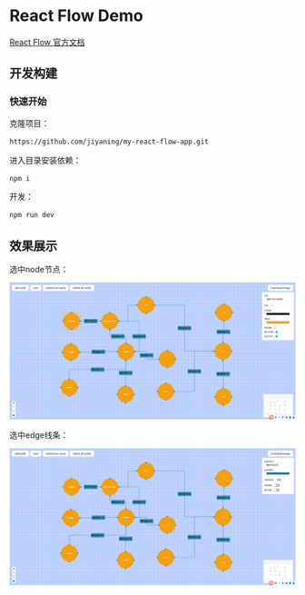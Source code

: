 <!--
 * @Description:
 * @Version:
 * @Author: ji.yaning
 * @Date: 2023-10-23 16:54:46
 * @LastEditors: ji.yaning
 * @LastEditTime: 2024-02-06 14:30:28
-->
# React Flow Demo

[React Flow 官方文档](https://reactflow.dev/)

## 开发构建

### 快速开始

克隆项目：

```bash
https://github.com/jiyaning/my-react-flow-app.git
```

 进入目录安装依赖：

 ```bash
npm i
 ```

 开发：

```bash
npm run dev
```

## 效果展示

选中node节点：

![](https://github.com/jiyaning/staticImgs/blob/master/images/node-select.png)

选中edge线条：

![](https://github.com/jiyaning/staticImgs/blob/master/images/edge-select.png)